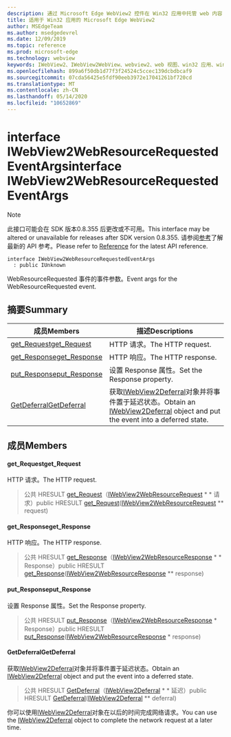 ```yaml
---
description: 通过 Microsoft Edge WebView2 控件在 Win32 应用中托管 web 内容
title: 适用于 Win32 应用的 Microsoft Edge WebView2
author: MSEdgeTeam
ms.author: msedgedevrel
ms.date: 12/09/2019
ms.topic: reference
ms.prod: microsoft-edge
ms.technology: webview
keywords: IWebView2、IWebView2WebView、webview2、web 视图、win32 应用、win32、edge
ms.openlocfilehash: 899a6f50db1d77f3f24524c5ccec139dcbdbcaf9
ms.sourcegitcommit: 07cda56425e5fdf90eeb3972e17041261bf720cd
ms.translationtype: MT
ms.contentlocale: zh-CN
ms.lasthandoff: 05/14/2020
ms.locfileid: "10652869"
---
```

# <span data-ttu-id="772da-104">interface IWebView2WebResourceRequestedEventArgs</span><span class="sxs-lookup"><span data-stu-id="772da-104">interface IWebView2WebResourceRequestedEventArgs</span></span> 

> [!NOTE]
> <span data-ttu-id="772da-105">此接口可能会在 SDK 版本0.8.355 后更改或不可用。</span><span class="sxs-lookup"><span data-stu-id="772da-105">This interface may be altered or unavailable for releases after SDK version 0.8.355.</span></span> <span data-ttu-id="772da-106">请参阅[参考](../../../webview2-api-reference.md)了解最新的 API 参考。</span><span class="sxs-lookup"><span data-stu-id="772da-106">Please refer to [Reference](../../../webview2-api-reference.md) for the latest API reference.</span></span>

```
interface IWebView2WebResourceRequestedEventArgs
  : public IUnknown
```

<span data-ttu-id="772da-107">WebResourceRequested 事件的事件参数。</span><span class="sxs-lookup"><span data-stu-id="772da-107">Event args for the WebResourceRequested event.</span></span>

## <span data-ttu-id="772da-108">摘要</span><span class="sxs-lookup"><span data-stu-id="772da-108">Summary</span></span>

 <span data-ttu-id="772da-109">成员</span><span class="sxs-lookup"><span data-stu-id="772da-109">Members</span></span>                        | <span data-ttu-id="772da-110">描述</span><span class="sxs-lookup"><span data-stu-id="772da-110">Descriptions</span></span>
--------------------------------|---------------------------------------------
[<span data-ttu-id="772da-111">get_Request</span><span class="sxs-lookup"><span data-stu-id="772da-111">get_Request</span></span>](#get_request) | <span data-ttu-id="772da-112">HTTP 请求。</span><span class="sxs-lookup"><span data-stu-id="772da-112">The HTTP request.</span></span>
[<span data-ttu-id="772da-113">get_Response</span><span class="sxs-lookup"><span data-stu-id="772da-113">get_Response</span></span>](#get_response) | <span data-ttu-id="772da-114">HTTP 响应。</span><span class="sxs-lookup"><span data-stu-id="772da-114">The HTTP response.</span></span>
[<span data-ttu-id="772da-115">put_Response</span><span class="sxs-lookup"><span data-stu-id="772da-115">put_Response</span></span>](#put_response) | <span data-ttu-id="772da-116">设置 Response 属性。</span><span class="sxs-lookup"><span data-stu-id="772da-116">Set the Response property.</span></span>
[<span data-ttu-id="772da-117">GetDeferral</span><span class="sxs-lookup"><span data-stu-id="772da-117">GetDeferral</span></span>](#getdeferral) | <span data-ttu-id="772da-118">获取[IWebView2Deferral](IWebView2Deferral.md)对象并将事件置于延迟状态。</span><span class="sxs-lookup"><span data-stu-id="772da-118">Obtain an [IWebView2Deferral](IWebView2Deferral.md) object and put the event into a deferred state.</span></span>

## <span data-ttu-id="772da-119">成员</span><span class="sxs-lookup"><span data-stu-id="772da-119">Members</span></span>

#### <span data-ttu-id="772da-120">get_Request</span><span class="sxs-lookup"><span data-stu-id="772da-120">get_Request</span></span> 

<span data-ttu-id="772da-121">HTTP 请求。</span><span class="sxs-lookup"><span data-stu-id="772da-121">The HTTP request.</span></span>

> <span data-ttu-id="772da-122">公共 HRESULT [get_Request](#get_request)（[IWebView2WebResourceRequest](IWebView2WebResourceRequest.md) \* \* 请求）</span><span class="sxs-lookup"><span data-stu-id="772da-122">public HRESULT [get_Request](#get_request)([IWebView2WebResourceRequest](IWebView2WebResourceRequest.md) \*\* request)</span></span>

#### <span data-ttu-id="772da-123">get_Response</span><span class="sxs-lookup"><span data-stu-id="772da-123">get_Response</span></span> 

<span data-ttu-id="772da-124">HTTP 响应。</span><span class="sxs-lookup"><span data-stu-id="772da-124">The HTTP response.</span></span>

> <span data-ttu-id="772da-125">公共 HRESULT [get_Response](#get_response)（[IWebView2WebResourceResponse](IWebView2WebResourceResponse.md) \* \* Response）</span><span class="sxs-lookup"><span data-stu-id="772da-125">public HRESULT [get_Response](#get_response)([IWebView2WebResourceResponse](IWebView2WebResourceResponse.md) \*\* response)</span></span>

#### <span data-ttu-id="772da-126">put_Response</span><span class="sxs-lookup"><span data-stu-id="772da-126">put_Response</span></span> 

<span data-ttu-id="772da-127">设置 Response 属性。</span><span class="sxs-lookup"><span data-stu-id="772da-127">Set the Response property.</span></span>

> <span data-ttu-id="772da-128">公共 HRESULT [put_Response](#put_response)（[IWebView2WebResourceResponse](IWebView2WebResourceResponse.md) \* Response）</span><span class="sxs-lookup"><span data-stu-id="772da-128">public HRESULT [put_Response](#put_response)([IWebView2WebResourceResponse](IWebView2WebResourceResponse.md) \* response)</span></span>

#### <span data-ttu-id="772da-129">GetDeferral</span><span class="sxs-lookup"><span data-stu-id="772da-129">GetDeferral</span></span> 

<span data-ttu-id="772da-130">获取[IWebView2Deferral](IWebView2Deferral.md)对象并将事件置于延迟状态。</span><span class="sxs-lookup"><span data-stu-id="772da-130">Obtain an [IWebView2Deferral](IWebView2Deferral.md) object and put the event into a deferred state.</span></span>

> <span data-ttu-id="772da-131">公共 HRESULT [GetDeferral](#getdeferral)（[IWebView2Deferral](IWebView2Deferral.md) \* \* 延迟）</span><span class="sxs-lookup"><span data-stu-id="772da-131">public HRESULT [GetDeferral](#getdeferral)([IWebView2Deferral](IWebView2Deferral.md) \*\* deferral)</span></span>

<span data-ttu-id="772da-132">你可以使用[IWebView2Deferral](IWebView2Deferral.md)对象在以后的时间完成网络请求。</span><span class="sxs-lookup"><span data-stu-id="772da-132">You can use the [IWebView2Deferral](IWebView2Deferral.md) object to complete the network request at a later time.</span></span>

